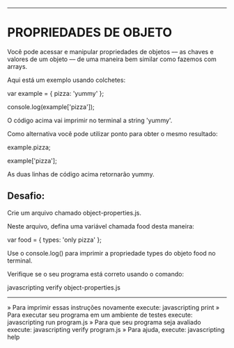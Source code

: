 -------------------
# PROPRIEDADES DE OBJETO

Você pode acessar e manipular propriedades de objetos –– as chaves e valores de um objeto –– de uma maneira bem similar como fazemos com arrays.

Aqui está um exemplo usando colchetes:

var example = {
  pizza: 'yummy'
};

console.log(example['pizza']);

O código acima vai imprimir no terminal a string 'yummy'.

Como alternativa você pode utilizar ponto para obter o mesmo resultado:

example.pizza;

example['pizza'];

As duas linhas de código acima retornarão yummy.

## Desafio:

Crie um arquivo chamado object-properties.js.

Neste arquivo, defina uma variável chamada food desta maneira:

var food = {
  types: 'only pizza'
};

Use o console.log() para imprimir a propriedade types do objeto food no terminal.

Verifique se o seu programa está correto usando o comando:

javascripting verify object-properties.js

-------------------

 » Para imprimir essas instruções novamente execute: javascripting print
 » Para executar seu programa em um ambiente de testes execute: javascripting run program.js
 » Para que seu programa seja avaliado execute: javascripting verify program.js
 » Para ajuda, execute: javascripting help
